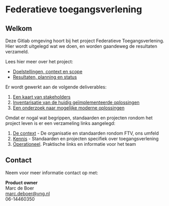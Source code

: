 # Federatieve toegangsverlening

## Welkom
Deze Gitlab omgeving hoort bij het project Federatieve Toegangsverlening. 
Hier wordt uitgelegd wat we doen, en worden gaandeweg de resultaten verzameld.

Lees hier meer over het project:
- [Doelstellingen, context en scope](project_documentatie/1.doelstellingen.md)
- [Resultaten, planning en status](project_documentatie/2.0resultaten.md)

Er wordt gewerkt aan de volgende deliverables:
1.	[Een kaart van stakeholders](project_documentatie/2.1stakeholders.md)
2.	[Inventarisatie van de huidig ge&iuml;mplementeerde oplossingen](project_documentatie/2.2huidige_oplossingen.md)
3.	[Een onderzoek naar mogelijke moderne oplossingen](project_documentatie/2.3.0moderne_oplossingsrichtingen.md)

Omdat er nogal wat begrippen, standaarden en projecten rondom het project leven is er een verzameling links aangelegd:
1. [De context](project_documentatie/4.1.links_context.md) - De organisatie en standaarden rondom FTV, ons umfeld
2. [Kennis](project_documentatie/4.2.links_pbac.md) - Standaarden en projecten specifiek over toegangsverlening
3. [Operationeel](project_documentatie/4.4.links_operationeel.md). Praktische links en informatie voor het team

## Contact

Neem voor meer informatie contact op met:

**Product owner**  
Marc de Boer  
[marc.deboer@vng.nl](mailto:marc.deboer@vng.nl)  
06-14460350